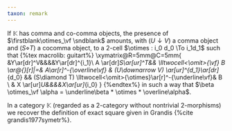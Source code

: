 ```yaml
---
taxon: remark
---
```

If $\mathbb{K}$ has comma and co-comma objects, the presence of $\firstblank\otimes_\vf \sndblank$ amounts, with $(U\downarrow V)$ a comma object and $(S\diamond T)$ a cocomma object, to a 2-cell $\otimes : i_0 d_0 \To i_1d_1$ such that
{%tex macrolib: guitart%}
  \xymatrix@R=5mm@C=5mm{
  &Y\ar[dr]^V&&&&Y\ar[dr]^{i_1}\\
  A \ar[dr]_S\ar[ur]^T&& \lltwocell<\omit>{\vf} B \ar@{}[r]|=& A\ar[r]^-{\overline\vf} & (U\downarrow V) \ar[ur]^{d_1}\ar[dr]_{d_0} && (S\diamond T) \lltwocell<\omit>{\otimes}\ar[r]^-{\underline\vf}& B \\
  & X \ar[ur]_U&&&&X\ar[ur]_{i_0}
  }
{%endtex%}
in such a way that $\beta \otimes_\vf \alpha = \underline\beta * \otimes * \overline\alpha$.

In a category $\mathbb{K}$ (regarded as a 2-category without nontrivial 2-morphisms) we recover the definition of exact square given in Grandis {%cite grandis1977symetr%}.